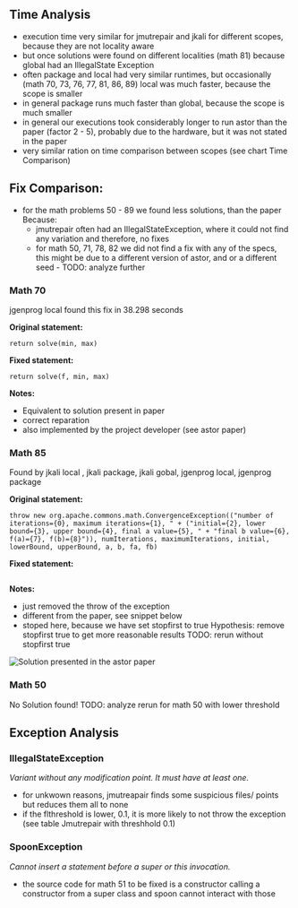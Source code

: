 ## Time Analysis
* execution time very similar for jmutrepair and jkali for different scopes, because they are not locality aware
* but once solutions were found on different localities (math 81) because global had an IllegalState Exception  
* often package and local had very similar runtimes, but occasionally (math 70, 73, 76, 77, 81, 86, 89) local was much faster, because the scope is smaller
* in general package runs much faster than global, because the scope is much smaller
* in general our executions took considerably longer to run astor than the paper (factor 2 - 5), probably due to the hardware, but it was not stated in the paper
*  very similar ration on time comparison between scopes (see chart Time Comparison)


## Fix Comparison:
* for the math problems 50 - 89 we found less solutions, than the paper
Because:
  * jmutrepair often had an IllegalStateException, where it could not find any variation and therefore, no fixes
  * for math 50, 71, 78, 82 we did not find a fix with any of the specs, this might be due to a different version of astor, and or a different seed - TODO: analyze further


### Math 70

jgenprog local found this fix in 38.298 seconds

**Original statement:**

```return solve(min, max)```

**Fixed statement:**

```return solve(f, min, max)```

**Notes:**

* Equivalent to solution present in paper
* correct reparation
* also implemented by the project developer (see astor paper)



### Math 85

Found by jkali local
, jkali package, jkali gobal, jgenprog local, jgenprog package

**Original statement:**

```throw new org.apache.commons.math.ConvergenceException(("number of iterations={0}, maximum iterations={1}, " + ("initial={2}, lower bound={3}, upper bound={4}, final a value={5}, " + "final b value={6}, f(a)={7}, f(b)={8}")), numIterations, maximumIterations, initial, lowerBound, upperBound, a, b, fa, fb)```

**Fixed statement:**

``````

``````

**Notes:**

* just removed the throw of the exception
* different from the paper, see snippet below
* stoped here, because we have set stopfirst to true
Hypothesis: remove stopfirst true to get more reasonable results
TODO: rerun without stopfirst true

![Solution presented in the astor paper](Math-85-paper-solution.PNG)



### Math 50

No Solution found!
TODO: analyze rerun for math 50 with lower threshold

## Exception Analysis

### IllegalStateException 
*Variant without any modification point. It must have at least one.*

* for unkwown reasons, jmutreapair finds some suspicious files/ points but reduces them all to none
* if the flthreshold is lower, 0.1, it is more likely to not throw the exception (see table Jmutrepair with threshhold 0.1)

### SpoonException	
*Cannot insert a statement before a super or this invocation.* 

* the source code for math 51 to be fixed is a constructor calling a constructor from a super class and spoon cannot interact with those
